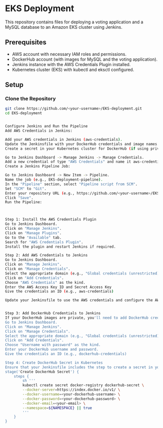 # EKS Deployment

This repository contains files for deploying a voting application and a MySQL database to an Amazon EKS cluster using Jenkins.

## Prerequisites

- AWS account with necessary IAM roles and permissions.
- DockerHub account (with images for MySQL and the voting application).
- Jenkins instance with the AWS Credentials Plugin installed.
- Kubernetes cluster (EKS) with kubectl and eksctl configured.

## Setup

### Clone the Repository

```sh
git clone https://github.com/<your-username>/EKS-deployment.git
cd EKS-deployment


Configure Jenkins and Run the Pipeline
Add AWS Credentials in Jenkins:

Add your AWS credentials in Jenkins (aws-credentials).
Update the Jenkinsfile with your DockerHub credentials and image names.
Create a secret in your Kubernetes cluster for DockerHub (if using private repositories)

Go to Jenkins Dashboard -> Manage Jenkins -> Manage Credentials.
Add a new credential of type "AWS Credentials" and name it aws-credentials.
Create a Jenkins Pipeline Job:

Go to Jenkins Dashboard -> New Item -> Pipeline.
Name the job (e.g., EKS-deployment-pipeline).
In the "Pipeline" section, select "Pipeline script from SCM".
Set "SCM" to "Git".
Enter your repository URL (e.g., https://github.com/<your-username>/EKS-deployment.git).
Click "Save".
Run the Pipeline:



Step 1: Install the AWS Credentials Plugin
Go to Jenkins Dashboard.
Click on "Manage Jenkins".
Click on "Manage Plugins".
Go to the "Available" tab.
Search for "AWS Credentials Plugin".
Install the plugin and restart Jenkins if required.

Step 2: Add AWS Credentials to Jenkins
Go to Jenkins Dashboard.
Click on "Manage Jenkins".
Click on "Manage Credentials".
Select the appropriate domain (e.g., "Global credentials (unrestricted)").
Click on "Add Credentials".
Choose "AWS Credentials" as the kind.
Enter the AWS Access Key ID and Secret Access Key
Give the credentials an ID (e.g., aws-credentials)

Update your Jenkinsfile to use the AWS credentials and configure the AWS CLI


Step 3: Add DockerHub Credentials to Jenkins
If your DockerHub images are private, you'll need to add DockerHub credentials to Jenkins as well.
Go to Jenkins Dashboard.
Click on "Manage Jenkins".
Click on "Manage Credentials".
Select the appropriate domain (e.g., "Global credentials (unrestricted)").
Click on "Add Credentials".
Choose "Username with password" as the kind.
Enter your DockerHub username and password.
Give the credentials an ID (e.g., dockerhub-credentials)

Step 4: Create DockerHub Secret in Kubernetes
Ensure that your Jenkinsfile includes the step to create a secret in your Kubernetes cluster for DockerHub:
stage('Create DockerHub Secret') {
    steps {
        sh '''
        kubectl create secret docker-registry dockerhub-secret \
        --docker-server=https://index.docker.io/v1/ \
        --docker-username=<your-dockerhub-username> \
        --docker-password=<your-dockerhub-password> \
        --docker-email=<your-email> \
        --namespace=${NAMESPACE} || true
        '''
    }
}


